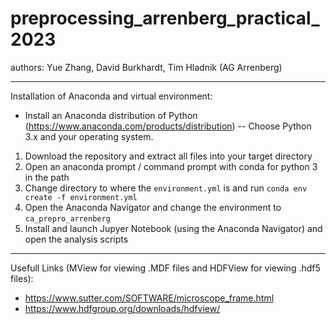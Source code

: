 # preprocessing_arrenberg_practical_2023
authors: Yue Zhang, David Burkhardt, Tim Hladnik (AG Arrenberg)

---
Installation of Anaconda and virtual environment:
* Install an Anaconda distribution of Python (https://www.anaconda.com/products/distribution) -- Choose Python 3.x and your operating system. 

1. Download the repository and extract all files into your target directory
2. Open an anaconda prompt / command prompt with conda for python 3 in the path
3. Change directory to where the <code>environment.yml</code> is and run <code>conda env create -f environment.yml</code>
4. Open the Anaconda Navigator and change the environment to <code>ca_prepro_arrenberg</code>
5. Install and launch Jupyer Notebook (using the Anaconda Navigator) and open the analysis scripts

---
Usefull Links (MView for viewing .MDF files and HDFView for viewing .hdf5 files):

* https://www.sutter.com/SOFTWARE/microscope_frame.html
* https://www.hdfgroup.org/downloads/hdfview/
